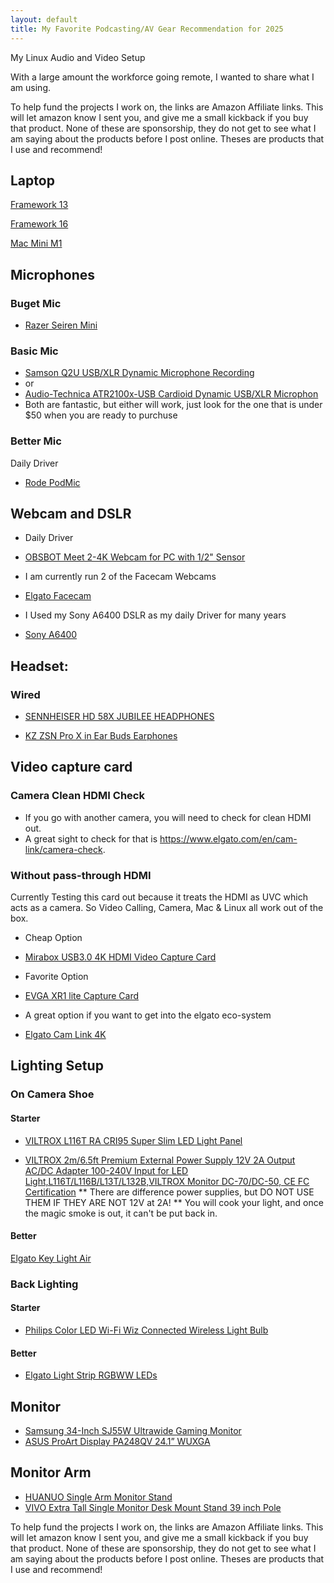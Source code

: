 ```yaml
---
layout: default
title: My Favorite Podcasting/AV Gear Recommendation for 2025
---
```


My Linux Audio and Video Setup

With a large amount the workforce going remote, I wanted to share what I am using.

To help fund the projects I work on, the links are Amazon Affiliate links. This will let amazon know I sent you, and give me a small kickback if you buy that product. None of these are sponsorship, they do not get to see what I am saying about the products before I post online. Theses are products that I use and recommend!

## Laptop 

[Framework 13](https://frame.work/products/laptop13-diy-intel-ultra-1) 

[Framework 16](https://frame.work/products/laptop16-diy-amd-7040)

[Mac Mini M1](https://amzn.to/3EEydC6)

## Microphones

### Buget Mic

* [Razer Seiren Mini](https://amzn.to/3OXjXqw)

### Basic Mic

* [Samson Q2U USB/XLR Dynamic Microphone Recording](https://amzn.to/3uU3hcH)
* or
* [Audio-Technica ATR2100x-USB Cardioid Dynamic USB/XLR Microphon](https://amzn.to/4jN5xah)
* Both are fantastic, but either will work, just look for the one that is under $50 when you are ready to purchuse

### Better Mic

Daily Driver
* [Rode PodMic](https://amzn.to/3P0mWyo)


## Webcam and DSLR

* Daily Driver 
* [OBSBOT Meet 2-4K Webcam for PC with 1/2" Sensor](https://amzn.to/415yarL)
  
* I am currently run 2 of the Facecam Webcams
* [Elgato Facecam](https://amzn.to/3wzziXZ)
  
* I Used my Sony A6400 DSLR as my daily Driver for many years
* [Sony A6400](https://amzn.to/3uX2mYU)

## Headset:

### Wired

* [SENNHEISER HD 58X JUBILEE HEADPHONES](https://drop.com/buy/massdrop-x-sennheiser-hd-58x-jubilee-headphones)

* [KZ ZSN Pro X in Ear Buds Earphones](https://amzn.to/3TgRy1l)

## Video capture card

### Camera Clean HDMI Check

* If you go with another camera, you will need to check for clean HDMI out.
* A great sight to check for that is https://www.elgato.com/en/cam-link/camera-check.

### Without pass-through HDMI

Currently Testing this card out because it treats the HDMI as UVC which acts as a camera.
So Video Calling, Camera, Mac & Linux all work out of the box.

* Cheap Option
* [Mirabox USB3.0 4K HDMI Video Capture Card](https://amzn.to/42TZ9Gd)

* Favorite Option
* [EVGA XR1 lite Capture Card](https://amzn.to/3IjocZY)

* A great option if you want to get into the elgato eco-system
* [Elgato Cam Link 4K](https://amzn.to/42YPZbw)

## Lighting Setup

### On Camera Shoe

#### Starter

* [VILTROX L116T RA CRI95 Super Slim LED Light Panel](https://amzn.to/49wuRff)

* [VILTROX 2m/6.5ft Premium External Power Supply 12V 2A Output AC/DC Adapter 100-240V Input for LED Light,L116T/L116B/L13T/L132B,VILTROX Monitor DC-70/DC-50, CE FC Certification](https://amzn.to/42WRDdA)
** There are difference power supplies, but DO NOT USE THEM IF THEY ARE NOT 12V at 2A!
** You will cook your light, and once the magic smoke is out, it can't be put back in.

#### Better

[Elgato Key Light Air](https://amzn.to/3SZ74NO)

### Back Lighting

#### Starter

* [Philips Color LED Wi-Fi Wiz Connected Wireless Light Bulb](https://amzn.to/48B51FJ)

#### Better

* [Elgato Light Strip RGBWW LEDs](https://amzn.to/3SVv5We)


## Monitor

* [Samsung 34-Inch SJ55W Ultrawide Gaming Monitor](https://amzn.to/4c8qhpl)
* [ASUS ProArt Display PA248QV 24.1” WUXGA](https://amzn.to/3IiVZCq)

## Monitor Arm

* [HUANUO Single Arm Monitor Stand](https://amzn.to/42VvZqa)
* [VIVO Extra Tall Single Monitor Desk Mount Stand 39 inch Pole](https://amzn.to/3uYm5aW)


To help fund the projects I work on, the links are Amazon Affiliate links. This will let amazon know I sent you, and give me a small kickback if you buy that product. None of these are sponsorship, they do not get to see what I am saying about the products before I post online. Theses are products that I use and recommend!
